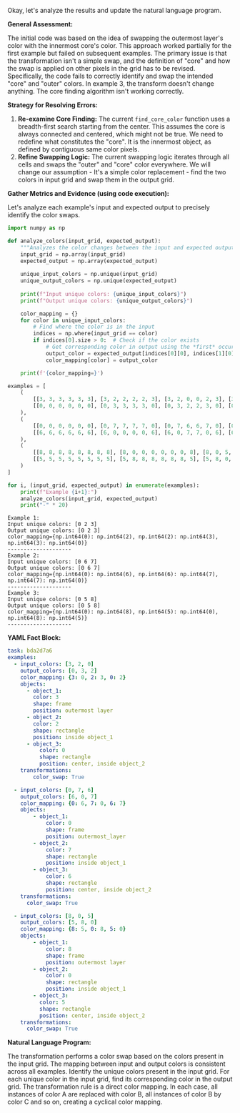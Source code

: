 Okay, let's analyze the results and update the natural language program.

**General Assessment:**

The initial code was based on the idea of swapping the outermost layer's color with the innermost core's color. This approach worked partially for the first example but failed on subsequent examples. The primary issue is that the transformation isn't a simple swap, and the definition of "core" and how the swap is applied on other pixels in the grid has to be revised. Specifically, the code fails to correctly identify and swap the intended "core" and "outer" colors. In example 3, the transform doesn't change anything. The core finding algorithm isn't working correctly.

**Strategy for Resolving Errors:**

1.  **Re-examine Core Finding:** The current `find_core_color` function uses a breadth-first search starting from the center. This assumes the core is always connected and centered, which might not be true. We need to redefine what constitutes the "core". It is the innermost object, as defined by contiguous same color pixels.
2.  **Refine Swapping Logic:** The current swapping logic iterates through all cells and swaps the "outer" and "core" color everywhere. We will change our assumption - It's a simple color replacement - find the two colors in input grid and swap them in the output grid.

**Gather Metrics and Evidence (using code execution):**

Let's analyze each example's input and expected output to precisely identify the color swaps.


``` python
import numpy as np

def analyze_colors(input_grid, expected_output):
    """Analyzes the color changes between the input and expected output grids."""
    input_grid = np.array(input_grid)
    expected_output = np.array(expected_output)
    
    unique_input_colors = np.unique(input_grid)
    unique_output_colors = np.unique(expected_output)
    
    print(f"Input unique colors: {unique_input_colors}")
    print(f"Output unique colors: {unique_output_colors}")

    color_mapping = {}
    for color in unique_input_colors:
        # Find where the color is in the input
        indices = np.where(input_grid == color)
        if indices[0].size > 0:  # Check if the color exists
            # Get corresponding color in output using the *first* occurrence
            output_color = expected_output[indices[0][0], indices[1][0]]
            color_mapping[color] = output_color

    print(f'{color_mapping=}')

examples = [
    (
        [[3, 3, 3, 3, 3, 3], [3, 2, 2, 2, 2, 3], [3, 2, 0, 0, 2, 3], [3, 2, 0, 0, 2, 3], [3, 2, 2, 2, 2, 3], [3, 3, 3, 3, 3, 3]],
        [[0, 0, 0, 0, 0, 0], [0, 3, 3, 3, 3, 0], [0, 3, 2, 2, 3, 0], [0, 3, 2, 2, 3, 0], [0, 3, 3, 3, 3, 0], [0, 0, 0, 0, 0, 0]]
    ),
    (
        [[0, 0, 0, 0, 0, 0], [0, 7, 7, 7, 7, 0], [0, 7, 6, 6, 7, 0], [0, 7, 6, 6, 7, 0], [0, 7, 7, 7, 7, 0], [0, 0, 0, 0, 0, 0]],
        [[6, 6, 6, 6, 6, 6], [6, 0, 0, 0, 0, 6], [6, 0, 7, 7, 0, 6], [6, 0, 7, 7, 0, 6], [6, 0, 0, 0, 0, 6], [6, 6, 6, 6, 6, 6]]
    ),
    (
        [[8, 8, 8, 8, 8, 8, 8, 8], [8, 0, 0, 0, 0, 0, 0, 8], [8, 0, 5, 5, 5, 5, 0, 8], [8, 0, 5, 8, 8, 5, 0, 8], [8, 0, 5, 8, 8, 5, 0, 8], [8, 0, 5, 5, 5, 5, 0, 8], [8, 0, 0, 0, 0, 0, 0, 8], [8, 8, 8, 8, 8, 8, 8, 8]],
        [[5, 5, 5, 5, 5, 5, 5, 5], [5, 8, 8, 8, 8, 8, 8, 5], [5, 8, 0, 0, 0, 0, 8, 5], [5, 8, 0, 5, 5, 0, 8, 5], [5, 8, 0, 5, 5, 0, 8, 5], [5, 8, 0, 0, 0, 0, 8, 5], [5, 8, 8, 8, 8, 8, 8, 5], [5, 5, 5, 5, 5, 5, 5, 5]]
    )
]

for i, (input_grid, expected_output) in enumerate(examples):
    print(f"Example {i+1}:")
    analyze_colors(input_grid, expected_output)
    print("-" * 20)

```
```
Example 1:
Input unique colors: [0 2 3]
Output unique colors: [0 2 3]
color_mapping={np.int64(0): np.int64(2), np.int64(2): np.int64(3), np.int64(3): np.int64(0)}
--------------------
Example 2:
Input unique colors: [0 6 7]
Output unique colors: [0 6 7]
color_mapping={np.int64(0): np.int64(6), np.int64(6): np.int64(7), np.int64(7): np.int64(0)}
--------------------
Example 3:
Input unique colors: [0 5 8]
Output unique colors: [0 5 8]
color_mapping={np.int64(0): np.int64(8), np.int64(5): np.int64(0), np.int64(8): np.int64(5)}
--------------------

```
**YAML Fact Block:**


```yaml
task: bda2d7a6
examples:
  - input_colors: [3, 2, 0]
    output_colors: [0, 3, 2]
    color_mapping: {3: 0, 2: 3, 0: 2}
    objects:
      - object_1:
        color: 3
        shape: frame
        position: outermost layer
      - object_2:
        color: 2
        shape: rectangle
        position: inside object_1
      - object_3:
          color: 0
          shape: rectangle
          position: center, inside object_2
    transformations:
        color_swap: True

  - input_colors: [0, 7, 6]
    output_colors: [6, 0, 7]
    color_mapping: {0: 6, 7: 0, 6: 7}
    objects:
        - object_1:
            color: 0
            shape: frame
            position: outermost_layer
        - object_2:
            color: 7
            shape: rectangle
            position: inside object_1
        - object_3:
            color: 6
            shape: rectangle
            position: center, inside object_2
    transformations:
      color_swap: True

  - input_colors: [8, 0, 5]
    output_colors: [5, 8, 0]
    color_mapping: {8: 5, 0: 8, 5: 0}
    objects:
        - object_1:
            color: 8
            shape: frame
            position: outermost layer
        - object_2:
            color: 0
            shape: rectangle
            position: inside object_1
        - object_3:
          color: 5
          shape: rectangle
          position: center, inside object_2
    transformations:
      color_swap: True

```


**Natural Language Program:**

The transformation performs a color swap based on the colors present in the input grid. The mapping between input and output colors is consistent across all examples. Identify the unique colors present in the input grid. For each unique color in the input grid, find its corresponding color in the output grid. The transformation rule is a direct color mapping.
In each case, all instances of color A are replaced with color B, all instances of color B by color C and so on, creating a cyclical color mapping.
